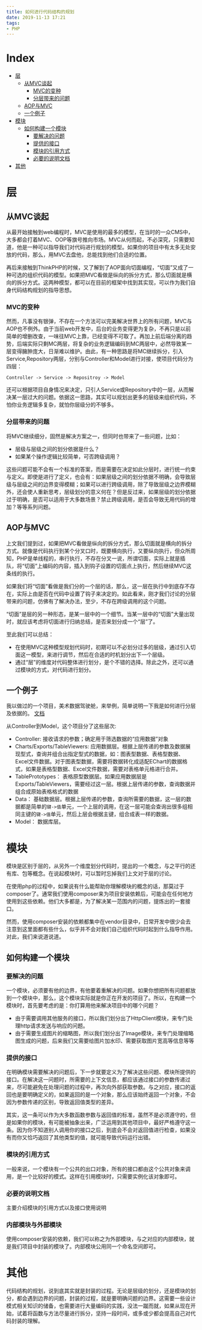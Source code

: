 ```yaml
---
title: 如何进行代码结构的规划
date: 2019-11-13 17:21
tags:
- PHP
---
```


# Index
 - [层](#层)
    - [从MVC谈起](#从MVC谈起)
        - [MVC的变种](#MVC的变种)
        - [分层带来的问题](#分层带来的问题)
    - [AOP与MVC](#AOP与MVC)
    - [一个例子](#一个例子)
 - [模块](#模块)
    - [如何构建一个模块](#如何构建一个模块)
        - [要解决的问题](#要解决的问题)
        - [提供的接口](#提供的接口)
        - [模块的引用方式](#模块的引用方式)
        - [必要的说明文档](#必要的说明文档)
 - [其他](#其他)


# 层
## 从MVC谈起
从最开始接触到web编程时，MVC是使用的最多的模型，在当时的一众CMS中，大多都会打着MVC、OOP等旗号推向市场。MVC从何而起，不必深究，只需要知道，他是一种可以指导我们对代码进行规划的模型。如果你的项目中有太多无处安放的代码，那么，用MVC去盘他，总能找到他们合适的位置。

再后来接触到ThinkPHP的时候，又了解到了AOP面向切面编程，“切面”又成了一种可选的组织代码的模型。如果把MVC看做是纵向的拆分方式，那么切面就是横向的拆分方式。这两种模型，都可以在目前的框架中找到其实现，可以作为我们自身代码结构规划的指导思想。

### MVC的变种
然而，凡事没有银弹，不存在一个方法可以完美解决世界上的所有问题，MVC与AOP也不例外。由于当前web开发中，后台的业务变得更为复杂，不再只是以前简单的增删改查，一味往MVC上靠，已经变得不可取了。再加上前后端分离的趋势，后端实际只剩MC两层，将复杂的业务逻辑编码到MC两层中，必然导致某一层变得臃肿庞大，日渐难以维护。由此，有一种思路是将MC继续拆分，引入Service,Repository两层，分别与Controller和Model进行对接，使项目代码分为四层：
```
Controller -> Service -> Repositroy -> Model
```
还可以根据项目自身情况来决定，只引人Service或Repository中的一层，从而解决某一层过大的问题。依据这一思路，其实可以规划出更多的层级来组织代码，不怕你业务逻辑多复杂，就怕你层级分的不够多。

### 分层带来的问题
将MVC继续细分，固然是解决方案之一，但同时也带来了一些问题，比如：
- 层级与层级之间的划分依据是什么？
- 如果某个操作逻辑比较简单，可否跨级调用？

这些问题可能不会有一个标准的答案，而是需要在决定如此分层时，进行统一约束与定义。即使是进行了定义，也会有：如果层级之间的划分依据不明确，会导致层级与层级之间的边界变得模糊；如果可以进行跨级调用，除了导致层级之边界模糊外，还会使人重新思考，层级划分的意义何在？但是反过来，如果层级的划分依据过于明确，是否可以适用于大多数场景？禁止跨级调用，是否会导致无用代码的增加？等等系列问题。

## AOP与MVC
上文我们提到过，如果把MVC看做是纵向的拆分方式，那么切面就是横向的拆分方式。就像是代码执行到某个分叉口时，既要横向执行，又要纵向执行，但众所周知，PHP是单线程的，串行执行，不存在分叉一说，所谓切面，实际上就是插队，将“切面”上编码的内容，插入到钩子设置的切面点上执行，然后继续MVC这条线的执行。

如果我们将“切面”看做是我们分的一个层的话，那么，这一层在执行中到底存不存在，实际上由是否在代码中设置了钩子来决定的。如此看来，刚才我们讨论的分层带来的问题，仿佛有了解决办法，至少，不存在跨级调用的这个问题。

“切面”是层的另一种形态，是某一层中的一个细节。当某一层中的“切面”大量出现时，就应该考虑将切面进行归纳总结，是否来划分成一个“层”了。

至此我们可以总结：
- 在使用MVC这种模型规划代码时，初期可以不必划分过多的层级，通过引入切面这一模型，来进行调节，然后在合适的时机划分出下一个层级。
- 通过“层”的维度对代码整体进行划分，是个不错的选择。除此之外，还可以通过模块的方式，对代码进行划分。

## 一个例子
我以做过的一个项目，美术数据驾驶舱，来举例，简单说明一下我是如何进行分层及依据的。 [文档](https://gitlab.uuzu.com/v.songzp/ArtDataDoc)

从Controller到Model，这个项目分了这些层次:
 - Controller: 接收请求的参数；确定用于筛选数据的“应用数据”对象
 - Charts/Exports/TableViewers: 应用数据层。根据上层传递的参数及数据展现型式，查询并组合出指定型式的数据，如：图表型数据、表格型数据、Excel文件数据。对于图表型数据，需要将数据转化成适配EChart的数据格式，如果是表格型数据、Excel文件数据，需要对表格单元格进行合并。
 - TablePrototypes： 表格原型数据层。如果应用数据层是Exports/TableViewers，需要经过这一层。根据上层传递的参数，查询数据并组合成原始表格格式的数据
 - Data： 基础数据层。根据上层传递的参数，查询所需要的数据，这一层的数据都是简单的`键->值`单元，一个上层的调用，在这一层可能会查询出很多组相同主键的`键->值`单元，然后上层会根据主键，组合成表一样的数据。
 - Model： 数据库层。


# 模块
模块是区别于层的，从另外一个维度划分代码时，提出的一个概念，与之平行的还有库、包等概念。在说起模块时，可以暂时忘掉我们上文对于层的讨论。

在使用php的过程中，如果说有什么能帮助你理解模块的概念的话，那莫过于composer了。通常我们使用composer来为项目安装依赖后，可能会在任何地方使用到这些依赖。他们大多都是，为了解决某一范围内的问题，提炼出的一套接口。

然而，使用composer安装的依赖都集中在vendor目录中，日常开发中很少会去注意到这里面都有些什么，似乎并不会对我们自己组织代码时起到什么指导作用。对此，我们来说道说道。

## 如何构建一个模块
### 要解决的问题
一个模块，必须要有他的边界，有他要着重解决的问题。如果你想把所有问题都放到一个模块中，那么，这个模块实际就是你正在开发的项目了。所以，在构建一个模块时，首先要考虑的是：你打算用他来解决项目中的哪个问题？

- 由于需要调用其他服务的接口，所以我们划分出了HttpClient模块，来专门处理http请求发送与响应的问题。
- 由于需要生成图片的缩略图，所以我们划分出了Image模块，来专门处理缩略图生成的问题，后来我们又需要给图片加水印、需要获取图片宽高等信息等等

### 提供的接口
在明确模块需要解决的问题后，下一步就要定义为了解决这些问题、模块所提供的接口。在解决这一问题时，所需要的上下文信息，都应该通过接口的参数传递过来，尽可能避免在处理问题的过程中，再次向外部获取参数。与之对应，接口的返回也是要明确定义的，如果返回的是一个对象，那么应该始终返回一个对象，不会因为参数传递的区别，导致返回值类型的差异。

其实，这一条可以作为大多数函数参数与返回值的标准，虽然不是必须遵守的，但是如果你的模块，有可能被抽象出来，广泛运用到其他项目中，最好严格遵守这一条。因为你不知道别人调用你的接口之后，到底会不会对返回值进行检查，如果没有而你又恰巧返回了其他类型的值，就可能导致代码运行出错。

### 模块的引用方式
一般来说，一个模块有一个公共的出口对象，所有的接口都由这个公共对象来调用，是一个比较好的模式。这样在引用模块时，只需要实例化该对象即可。

### 必要的说明文档
主要介绍模块的引用方式以及接口使用说明

### 内部模块与外部模块
使用composer安装的依赖，我们可以称之为外部模块，与之对应的内部模块，就是我们项目中封装的模块了。内部模块公用同一个命名空间即可。

# 其他
代码结构的规划，说到底其实就是封装的过程。无论是层级的划分，还是模块的划分，都会遇到边界的问题，封装的过程，就是要明确问题的边界。这需要一些设计模式相关知识的储备，也需要进行大量编码的实践，没法一蹴而就，如果从现在开始，试着将函数与方法尽量进行拆分，坚持一段时间，或多或少都会提高自己对代码封装的理解。